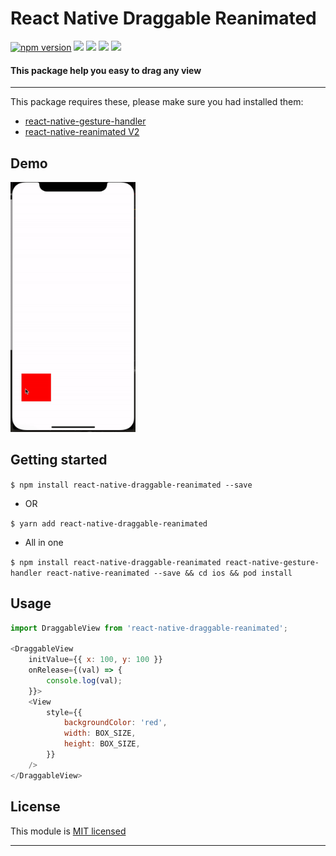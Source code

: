 
# React Native Draggable Reanimated
[![npm version](https://badge.fury.io/js/react-native-draggable-reanimated.svg)](https://badge.fury.io/js/react-native-draggable-reanimated) ![](https://img.shields.io/github/issues/minhchienwikipedia/react-native-draggable-reanimated.svg) ![](https://img.shields.io/github/forks/minhchienwikipedia/react-native-draggable-reanimated.svg) ![](https://img.shields.io/github/stars/minhchienwikipedia/react-native-draggable-reanimated.svg) ![](https://img.shields.io/github/license/minhchienwikipedia/react-native-draggable-reanimated.svg)
#### This package help you easy to drag any view

---
This package requires these, please make sure you had installed them:
- [react-native-gesture-handler](https://github.com/software-mansion/react-native-gesture-handler)
- [react-native-reanimated V2](https://github.com/software-mansion/react-native-reanimated)

## Demo
<img src="./demo.gif" data-canonical-src="./demo.gif" width="200" height="400" />


## Getting started

`$ npm install react-native-draggable-reanimated --save`

- OR

`$ yarn add react-native-draggable-reanimated`

- All in one

`$ npm install react-native-draggable-reanimated react-native-gesture-handler react-native-reanimated --save && cd ios && pod install`

## Usage
```javascript
import DraggableView from 'react-native-draggable-reanimated';

<DraggableView
	initValue={{ x: 100, y: 100 }}
	onRelease={(val) => {
		console.log(val);
	}}>
	<View
		style={{
			backgroundColor: 'red',
			width: BOX_SIZE,
			height: BOX_SIZE,
		}}
	/>
</DraggableView>

```




## License

This module is [MIT licensed](./LICENSE)

---
  
